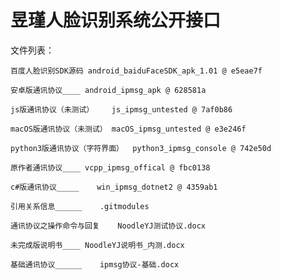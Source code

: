 # 昱瑾人脸识别系统公开接口
文件列表：

	百度人脸识别SDK源码	android_baiduFaceSDK_apk_1.01 @ e5eae7f	

	安卓版通讯协议____	android_ipmsg_apk @ 628581a	

	js版通讯协议（未测试）	js_ipmsg_untested @ 7af0b86	

	macOS版通讯协议（未测试）	macOS_ipmsg_untested @ e3e246f	

	python3版通讯协议（字符界面）	python3_ipmsg_console @ 742e50d	

	原作者通讯协议____	vcpp_ipmsg_offical @ fbc0138

	c#版通讯协议_____	win_ipmsg_dotnet2 @ 4359ab1

	引用关系信息______	.gitmodules

	通讯协议之操作命令与回复	NoodleYJ测试协议.docx	

	未完成版说明书____	NoodleYJ说明书_内测.docx

	基础通讯协议______	ipmsg协议-基础.docx
